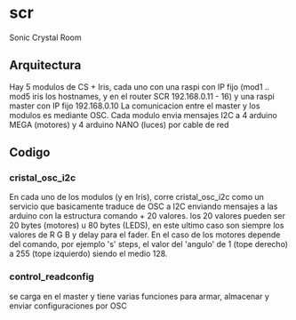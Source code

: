 # scr
Sonic Crystal Room

## Arquitectura
Hay 5 modulos de CS + Iris, cada uno con una raspi con IP fijo (mod1 .. mod5 iris los hostnames, y en el router SCR 192.168.0.11 - 16)
y una raspi master con IP fijo 192.168.0.10
La comunicacion entre el master y los modulos es mediante OSC. Cada modulo envia mensajes I2C a 4 arduino MEGA (motores) y 4 arduino NANO (luces) por cable de red

## Codigo

### cristal_osc_i2c
En cada uno de los modulos (y en Iris), corre cristal_osc_i2c como un servicio que basicamente traduce de OSC a I2C enviando mensajes a las arduino con la estructura comando + 20 valores. los 20 valores pueden ser 20 bytes (motores) u 80 bytes (LEDS), en este ultimo caso son siempre los valores de R G B y delay para el fader. En el caso de los motores depende del comando, por ejemplo 's' steps, el valor del 'angulo' de 1 (tope derecho) a 255 (tope izquierdo) siendo el medio 128. 

### control_readconfig 
se carga en el master y tiene varias funciones para armar, almacenar y enviar configuraciones por OSC



 
